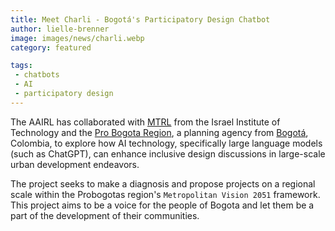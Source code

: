 ```yaml
---
title: Meet Charli - Bogotá's Participatory Design Chatbot
author: lielle-brenner
image: images/news/charli.webp
category: featured

tags:
 - chatbots
 - AI
 - participatory design
---
```



The AAIRL has collaborated with <a href="https://mtrl.net.technion.ac.il/">MTRL</a> from the Israel Institute of Technology and the <a href="https://www.probogota.org/?lang=en">Pro Bogota Region</a>, a planning agency from <a href="https://en.wikipedia.org/wiki/Bogot%C3%A1">Bogotá</a>, Colombia, to explore how AI technology, specifically large language models (such as ChatGPT), can enhance inclusive design discussions in large-scale urban development endeavors. 


The project seeks to make a diagnosis and propose projects on a regional scale within the Probogotas region's `Metropolitan Vision 2051` framework. This project aims to be a voice for the people of Bogota and let them be a part of the development of their communities. 
